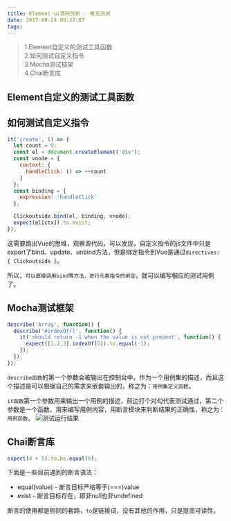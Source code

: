 ```yaml
---
title: Element-ui源码分析 - 单元测试
date: 2017-09-24 00:27:07
tags:
---
```

> 1.Element自定义的测试工具函数  
> 2.如何测试自定义指令  
> 3.Mocha测试框架  
> 4.Chai断言库  
<!-- more -->

## Element自定义的测试工具函数

## 如何测试自定义指令
```javascript
it('create', () => {
  let count = 0;
  const el = document.createElement('div');
  const vnode = {
    context: {
      handleClick: () => ++count
    }
  };
  const binding = {
    expression: 'handleClick'
  };

  Clickoutside.bind(el, binding, vnode);
  expect(el[ctx]).to.exist;
});
```
这需要跳出Vue的思维，观察源代码，可以发现，自定义指令的js文件中只是export了bind、update、unbind方法，但是绑定指令到Vue是通过<code>directives: { Clickoutside }</code>。  

所以，<code>可以直接调用bind等方法，进行元素指令的绑定</code>，就可以编写相应的测试用例了。

## Mocha测试框架
```javascript
describe('Array', function() {
  describe('#indexOf()', function() {
    it('should return -1 when the value is not present', function() {
      expect([1,2,3].indexOf(5)).to.equal(-1);
    });
  });
});
```
<code>describe函数</code>的第一个参数会被输出在控制台中，作为一个用例集的描述，而且这个描述是可以根据自己的需求来嵌套输出的，称之为：<code>用例集定义函数</code>。

<code>it函数</code>第一个参数用来输出一个用例的描述，前边打个对勾代表测试通过，第二个参数是一个函数，用来编写用例内容，用断言模块来判断结果的正确性，称之为：<code>用例函数</code>。
![测试运行结果](/blog/img/17.9.27.png)

## Chai断言库
```javascript
expect(4 + 5).to.be.equal(9);
```
下面是一些目前遇到的断言语法：
+ equal(value) - 断言目标严格等于(===)value 
+ exist - 断言目标存在，即非null也非undefined  

断言的使用都是相同的套路，<code>to</code>是链接词，没有其他的作用，只是提高可读性。